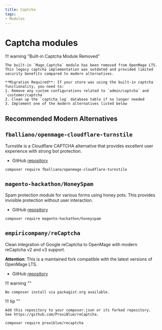 ```yaml
---
title: Captcha
tags:
- Modules
---
```


# Captcha modules

!!! warning "Built-in Captcha Module Removed"
    
    The built-in `Mage_Captcha` module has been removed from OpenMage LTS. This legacy captcha implementation was outdated and provided limited security benefits compared to modern alternatives.

    **Migration Required**: If your store was using the built-in captcha functionality, you need to:
    1. Remove any custom configurations related to `admin/captcha` and `customer/captcha`
    2. Clean up the `captcha_log` database table if no longer needed
    3. Implement one of the modern alternatives listed below

## Recommended Modern Alternatives

## `fballiano/openmage-cloudflare-turnstile`
Turnstile is a Cloudflare CAPTCHA alternative that provides excellent user experience with strong bot protection.

- GitHub [repository](https://github.com/fballiano/openmage-cloudflare-turnstile)

```bash
composer require fballiano/openmage-cloudflare-turnstile
```

## `magento-hackathon/HoneySpam`
Spam protection module for various forms using honey pots. This provides invisible protection without user interaction.

- GitHub [repository](https://github.com/magento-hackathon/HoneySpam)

```bash
composer require magento-hackathon/honeyspam
```

## `empiricompany/reCaptcha`
Clean integration of Google reCaptcha to OpenMage with modern reCaptcha v2 and v3 support.

__Attention__:
This is a maintained fork compatible with the latest versions of OpenMage LTS.

- GitHub [repository](https://github.com/empiricompany/reCaptcha)

!!! warning ""

    No composer install via packagist.org available.

!!! tip ""

    Add this repository to your composer.json or its forked repository. See https://github.com/ProxiBlue/reCaptcha.

```bash
composer require proxiblue/recaptcha
```
